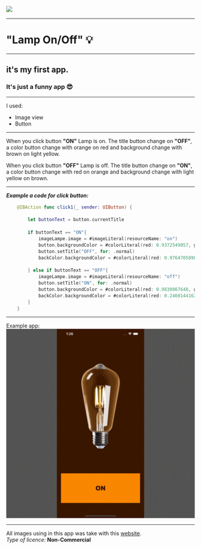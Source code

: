 ![](https://s.0542.ua/section/newsIcon/upload/images/news/icon/000/052/548/vvv_5f6367b9845a5.png)

***
# "Lamp On/Off" 💡

***
## it's my first app.
### It's  just a funny app 😎
***
I used:
<ul>
<li> Image view</li>
<li> Button </li>
</ul>

***
When you click button __"ON"__ Lamp is on. The title button change on __"OFF"__, a color button change  with orange on red and background change with brown on light yellow.  

When you click button __"OFF"__ Lamp is off. The title button change on __"ON"__, a color button change  with red on orange and background change with  light yellow on brown.

***

___Example a code for click button:___
````swift
    @IBAction func click1(_ sender: UIButton) {
      
        let buttonText = button.currentTitle
        
        if buttonText == "ON"{
            imageLampe.image = #imageLiteral(resourceName: "on")
            button.backgroundColor = #colorLiteral(red: 0.9372549057, green: 0.3490196168, blue: 0.1921568662, alpha: 1)
            button.setTitle("OFF", for: .normal)
            backColor.backgroundColor = #colorLiteral(red: 0.9764705896, green: 0.850980401, blue: 0.5490196347, alpha: 1)

        } else if buttonText == "OFF"{
            imageLampe.image = #imageLiteral(resourceName: "off")
            button.setTitle("ON", for: .normal)
            button.backgroundColor = #colorLiteral(red: 0.9830867648, green: 0.5284075141, blue: 0, alpha: 1)
            backColor.backgroundColor = #colorLiteral(red: 0.2460144162, green: 0.08992823213, blue: 0, alpha: 1)
        }   
    }
````
***
Example app:
![](https://github.com/grafon100/Lamp_On_Off/blob/241f244e1021df911303298da7dec08ad1cc3851/Example_App.gif)
***
All images using in this app was take with this [website](https://www.pngwing.com/ru/free-png-iwvpn).  
_Type of licence:_ __Non-Commercial__
